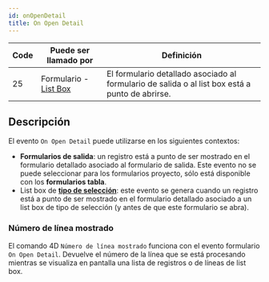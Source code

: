 ```yaml
---
id: onOpenDetail
title: On Open Detail
---
```


| Code | Puede ser llamado por                                    | Definición                                                                                                      |
| ---- | -------------------------------------------------------- | --------------------------------------------------------------------------------------------------------------- |
| 25   | Formulario - [List Box](FormObjects/listbox_overview.md) | El formulario detallado asociado al formulario de salida o al list box está a punto de abrirse. |

## Descripción

El evento `On Open Detail` puede utilizarse en los siguientes contextos:

- **Formularios de salida**: un registro está a punto de ser mostrado en el formulario detallado asociado al formulario de salida. Este evento no se puede seleccionar para los formularios proyecto, sólo está disponible con los **formularios tabla**.
- List box de [**tipo de selección**](FormObjects/listbox_overview.md#listas-de-selección): este evento se genera cuando un registro está a punto de ser mostrado en el formulario detallado asociado a un list box de tipo de selección (y antes de que este formulario se abra).

### Número de línea mostrado

El comando 4D `Número de línea mostrado` funciona con el evento formulario `On Open Detail`. Devuelve el número de la línea que se está procesando mientras se visualiza en pantalla una lista de registros o de líneas de list box.
